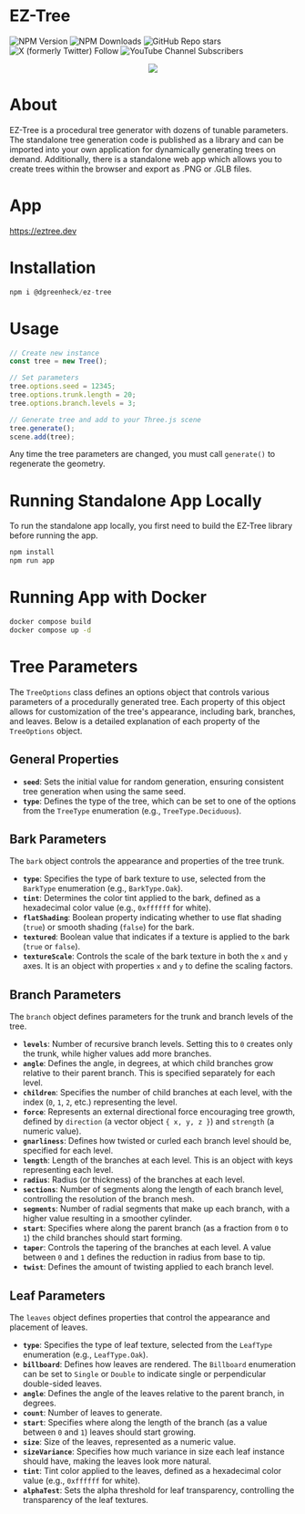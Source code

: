 # EZ-Tree

![NPM Version](https://img.shields.io/npm/v/%40dgreenheck%2Fez-tree)
![NPM Downloads](https://img.shields.io/npm/dw/%40dgreenheck%2Fez-tree)
![GitHub Repo stars](https://img.shields.io/github/stars/dgreenheck/ez-tree)
![X (formerly Twitter) Follow](https://img.shields.io/twitter/follow/dangreenheck)
![YouTube Channel Subscribers](https://img.shields.io/youtube/channel/subscribers/UCrdx_EU_Wx8_uBfqO0cI-9Q)

<p align="center">
<img src="https://github.com/user-attachments/assets/cb5f5edd-3e1b-453d-925f-734965126b17">
</p>

# About
EZ-Tree is a procedural tree generator with dozens of tunable parameters. The standalone tree generation code is published as a library and can be imported into your own application for dynamically generating trees on demand. Additionally, there is a standalone web app which allows you to create trees within the browser and export as .PNG or .GLB files.

# App
https://eztree.dev

# Installation

```js
npm i @dgreenheck/ez-tree
```

# Usage

```js
// Create new instance
const tree = new Tree();

// Set parameters
tree.options.seed = 12345;
tree.options.trunk.length = 20;
tree.options.branch.levels = 3;

// Generate tree and add to your Three.js scene
tree.generate();
scene.add(tree);
```

Any time the tree parameters are changed, you must call `generate()` to regenerate the geometry.

# Running Standalone App Locally

To run the standalone app locally, you first need to build the EZ-Tree library before running the app.

```bash
npm install
npm run app
```

# Running App with Docker

```bash
docker compose build
docker compose up -d
```

# Tree Parameters

The `TreeOptions` class defines an options object that controls various parameters of a procedurally generated tree. Each property of this object allows for customization of the tree's appearance, including bark, branches, and leaves. Below is a detailed explanation of each property of the `TreeOptions` object.

## General Properties

- **`seed`**: Sets the initial value for random generation, ensuring consistent tree generation when using the same seed.
- **`type`**: Defines the type of the tree, which can be set to one of the options from the `TreeType` enumeration (e.g., `TreeType.Deciduous`).

## Bark Parameters

The `bark` object controls the appearance and properties of the tree trunk.

- **`type`**: Specifies the type of bark texture to use, selected from the `BarkType` enumeration (e.g., `BarkType.Oak`).
- **`tint`**: Determines the color tint applied to the bark, defined as a hexadecimal color value (e.g., `0xffffff` for white).
- **`flatShading`**: Boolean property indicating whether to use flat shading (`true`) or smooth shading (`false`) for the bark.
- **`textured`**: Boolean value that indicates if a texture is applied to the bark (`true` or `false`).
- **`textureScale`**: Controls the scale of the bark texture in both the `x` and `y` axes. It is an object with properties `x` and `y` to define the scaling factors.

## Branch Parameters

The `branch` object defines parameters for the trunk and branch levels of the tree.

- **`levels`**: Number of recursive branch levels. Setting this to `0` creates only the trunk, while higher values add more branches.
- **`angle`**: Defines the angle, in degrees, at which child branches grow relative to their parent branch. This is specified separately for each level.
- **`children`**: Specifies the number of child branches at each level, with the index (`0`, `1`, `2`, etc.) representing the level.
- **`force`**: Represents an external directional force encouraging tree growth, defined by `direction` (a vector object `{ x, y, z }`) and `strength` (a numeric value).
- **`gnarliness`**: Defines how twisted or curled each branch level should be, specified for each level.
- **`length`**: Length of the branches at each level. This is an object with keys representing each level.
- **`radius`**: Radius (or thickness) of the branches at each level.
- **`sections`**: Number of segments along the length of each branch level, controlling the resolution of the branch mesh.
- **`segments`**: Number of radial segments that make up each branch, with a higher value resulting in a smoother cylinder.
- **`start`**: Specifies where along the parent branch (as a fraction from `0` to `1`) the child branches should start forming.
- **`taper`**: Controls the tapering of the branches at each level. A value between `0` and `1` defines the reduction in radius from base to tip.
- **`twist`**: Defines the amount of twisting applied to each branch level.

## Leaf Parameters

The `leaves` object defines properties that control the appearance and placement of leaves.

- **`type`**: Specifies the type of leaf texture, selected from the `LeafType` enumeration (e.g., `LeafType.Oak`).
- **`billboard`**: Defines how leaves are rendered. The `Billboard` enumeration can be set to `Single` or `Double` to indicate single or perpendicular double-sided leaves.
- **`angle`**: Defines the angle of the leaves relative to the parent branch, in degrees.
- **`count`**: Number of leaves to generate.
- **`start`**: Specifies where along the length of the branch (as a value between `0` and `1`) leaves should start growing.
- **`size`**: Size of the leaves, represented as a numeric value.
- **`sizeVariance`**: Specifies how much variance in size each leaf instance should have, making the leaves look more natural.
- **`tint`**: Tint color applied to the leaves, defined as a hexadecimal color value (e.g., `0xffffff` for white).
- **`alphaTest`**: Sets the alpha threshold for leaf transparency, controlling the transparency of the leaf textures.

